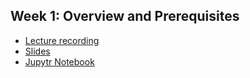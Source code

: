 ## Week 1: Overview and Prerequisites
- [Lecture recording](https://wustl.box.com/s/d6e1rqybagbi0nlo8abess4t4hjq5d6x)
- [Slides](bfx_workshop_01_overview.pdf)
- [Jupytr Notebook](bfx_workshop_01_overview.ipynb)
